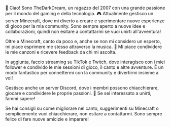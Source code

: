 👋 Ciao! Sono TheDarkDream, un ragazzo del 2007 con una grande passione per il mondo del gaming e della tecnologia. 🎮 Attualmente gestisco un server Minecraft, dove mi diverto a creare e sperimentare nuove esperienze di gioco per la mia community. Sono sempre aperto a nuove idee e collaborazioni, quindi non esitare a contattarmi se vuoi unirti all'avventura!

Oltre a Minecraft, canto da poco e, anche se non mi considero un esperto, mi piace esprimere me stesso attraverso la musica. 🎤 Mi piace condividere le mie canzoni e ricevere feedback da chi mi ascolta.

In aggiunta, faccio streaming su TikTok e Twitch, dove interagisco con i miei follower e condivido le mie sessioni di gioco, il canto e altre avventure. È un modo fantastico per connettermi con la community e divertirmi insieme a voi!

Gestisco anche un server Discord, dove i membri possono chiacchierare, giocare e condividere le proprie passioni. 🎉 Se sei interessato a unirti, fammi sapere!

Se hai consigli su come migliorare nel canto, suggerimenti su Minecraft o semplicemente vuoi chiacchierare, non esitare a contattarmi. Sono sempre felice di fare nuove amicizie e imparare!
